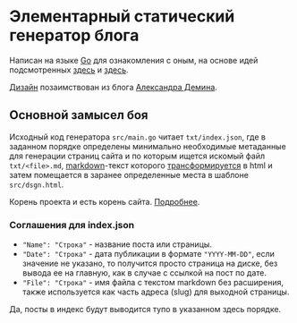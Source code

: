 Элементарный статический генератор блога
========================================

Написан на языке [Go][1] для ознакомления с оным, 
на основе идей подсмотренных [здесь][2] и [здесь][3]. 

[Дизайн][0] позаимствован из блога [Александра Демина][7].

Основной замысел боя
--------------------

Исходный код генератора `src/main.go` читает `txt/index.json`, 
где в заданном порядке определены минимально необходимые метаданные 
для генерации страниц сайта и по которым ищется искомый файл `txt/<file>.md`, 
[markdown][4]-текст которого [трансформируется][5] в html и затем помещается в 
заранее определенные места в шаблоне `src/dsgn.html`.

Корень проекта и есть корень сайта. [Подробнее][6].

### Соглашения для index.json

* `"Name": "Cтрока"` - название поста или страницы.
* `"Date": "Строка"` - дата публикации в формате `"YYYY-MM-DD"`, если значение не указано, то получится просто страница на диске, без вывода ее на главную, как в случае с ссылкой на пост по дате.
* `"File": "Строка"` - имя файла с текстом markdown без расширения, также используется как часть адреса (slug) для выходной страницы.

Да, посты в индекс будут выводится тупо в указанном здесь порядке.


[0]: http://runningmaster.github.com/
[1]: http://golang.org/
[2]: http://klen.github.com/github-blog-ru.html
[3]: http://demin.ws/blog/russian/2012/04/17/static-blog-engine-goblog/
[4]: http://ru.wikipedia.org/wiki/Markdown
[5]: https://github.com/russross/blackfriday
[6]: http://help.github.com/pages/
[7]: http://demin.ws/about/
